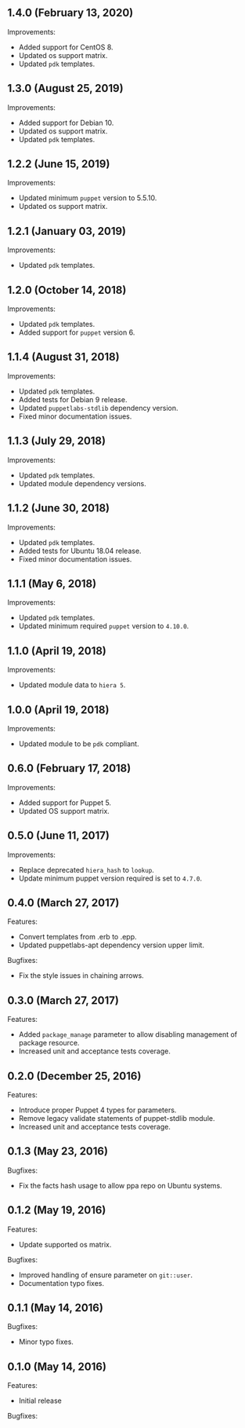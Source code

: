 ## 1.4.0 (February 13, 2020)

Improvements:

- Added support for CentOS 8.
- Updated os support matrix.
- Updated `pdk` templates.

## 1.3.0 (August 25, 2019)

Improvements:

- Added support for Debian 10.
- Updated os support matrix.
- Updated `pdk` templates.

## 1.2.2 (June 15, 2019)

Improvements:

- Updated minimum `puppet` version to 5.5.10.
- Updated os support matrix.

## 1.2.1 (January 03, 2019)

Improvements:

- Updated `pdk` templates.

## 1.2.0 (October 14, 2018)

Improvements:

- Updated `pdk` templates.
- Added support for `puppet` version 6.

## 1.1.4 (August 31, 2018)

Improvements:

- Updated `pdk` templates.
- Added tests for Debian 9 release.
- Updated `puppetlabs-stdlib` dependency version.
- Fixed minor documentation issues.

## 1.1.3 (July 29, 2018)

Improvements:

- Updated `pdk` templates.
- Updated module dependency versions.

## 1.1.2 (June 30, 2018)

Improvements:

- Updated `pdk` templates.
- Added tests for Ubuntu 18.04 release.
- Fixed minor documentation issues.

## 1.1.1 (May 6, 2018)

Improvements:

- Updated `pdk` templates.
- Updated minimum required `puppet` version to `4.10.0`.

## 1.1.0 (April 19, 2018)

Improvements:

  - Updated module data to `hiera 5`.

## 1.0.0 (April 19, 2018)

Improvements:

  - Updated module to be `pdk` compliant.

## 0.6.0 (February 17, 2018)

Improvements:

  - Added support for Puppet 5.
  - Updated OS support matrix.

## 0.5.0 (June 11, 2017)

Improvements:

  - Replace deprecated `hiera_hash` to `lookup`.
  - Update minimum puppet version required is set to `4.7.0`.

## 0.4.0 (March 27, 2017)

Features:

  - Convert templates from .erb to .epp.
  - Updated puppetlabs-apt dependency version upper limit.

Bugfixes:

  - Fix the style issues in chaining arrows.

## 0.3.0 (March 27, 2017)

Features:

  - Added `package_manage` parameter to allow disabling management of package resource.
  - Increased unit and acceptance tests coverage.

## 0.2.0 (December 25, 2016)

Features:

  - Introduce proper Puppet 4 types for parameters.
  - Remove legacy validate statements of puppet-stdlib module.
  - Increased unit and acceptance tests coverage.

## 0.1.3 (May 23, 2016)

Bugfixes:

  - Fix the facts hash usage to allow ppa repo on Ubuntu systems.

## 0.1.2 (May 19, 2016)

Features:

  - Update supported os matrix.

Bugfixes:

  - Improved handling of ensure parameter on `git::user`.
  - Documentation typo fixes.

## 0.1.1 (May 14, 2016)

Bugfixes:

  - Minor typo fixes.

## 0.1.0 (May 14, 2016)

Features:

  - Initial release

Bugfixes:

